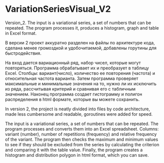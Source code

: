 # VariationSeriesVisual_V2
Version_2. The input is a variational series, a set of numbers that can be repeated. The program processes it, produces a histogram, graph and table in Excel format.

В версии 2 проект аккуратно разделен на файлы по архитектуре кода, сделана менее громоздкой и удобочитаемой, добавлены горутины для быстродействия.

На вход дается вариационный ряд, набор чисел, которые могут повторяться. Программа обрабатывает их и преобразует в таблицу Excel.
Столбцы: вариант(число), количество ее повторения (частота) и относительная частота варианта. 
Затем программа проверяет максимальные и минимальные значения на то, нужно ли их исключить из ряда, рассчитывая критерий и сравнивая его с табличным значением. 
Наконец программа создает гистограмму и полигон распределения в html формате, которые вы можете сохранить.

In version 2, the project is neatly divided into files by code architecture, made less cumbersome and readable, goroutines were added for speed.

The input is a variational series, a set of numbers that can be repeated. The program processes and converts them into an Excel spreadsheet. 
Columns: variant (number), number of repetitions (frequency) and relative frequency of the variant. 
The program then checks the maximum and minimum values to see if they should be excluded from the series by calculating the criterion
and comparing it with the table value. Finally, the program creates a histogram and distribution polygon in html format, which you can save.
